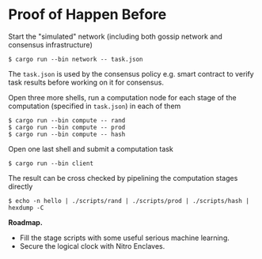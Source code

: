 # Proof of Happen Before

Start the "simulated" network (including both gossip network and consensus infrastructure)

```
$ cargo run --bin network -- task.json
```

The `task.json` is used by the consensus policy e.g. smart contract to verify task results before working on it for consensus.

Open three more shells, run a computation node for each stage of the computation (specified in `task.json`) in each of them

```
$ cargo run --bin compute -- rand
$ cargo run --bin compute -- prod
$ cargo run --bin compute -- hash
```

Open one last shell and submit a computation task

```
$ cargo run --bin client
```

The result can be cross checked by pipelining the computation stages directly

```
$ echo -n hello | ./scripts/rand | ./scripts/prod | ./scripts/hash | hexdump -C
```

**Roadmap.**

* Fill the stage scripts with some useful serious machine learning.
* Secure the logical clock with Nitro Enclaves.
